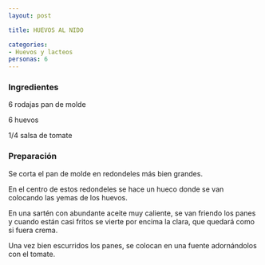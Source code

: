```yaml
---
layout: post

title: HUEVOS AL NIDO

categories:
- Huevos y lacteos
personas: 6 
---
```


<h3>Ingredientes</h3>
6 rodajas pan de molde

6 huevos

1/4 salsa de tomate

<h3>Preparación</h3>
Se corta el pan de molde en redondeles más bien grandes.

En el centro de estos redondeles se hace un hueco donde se van colocando las yemas de los huevos.

En una sartén con abundante aceite muy caliente, se van friendo los panes y cuando están casi fritos se vierte por encima la clara, que quedará como si fuera crema.

Una vez bien escurridos los panes, se colocan en una fuente adornándolos con el tomate.